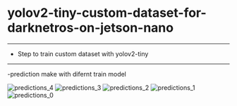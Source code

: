 # yolov2-tiny-custom-dataset-for-darknetros-on-jetson-nano

*************************************************************************************************
 - Step to train custom dataset with yolov2-tiny
*************************************************************************************************
 -prediction make with difernt train model
 
![predictions_4](https://github.com/user-attachments/assets/c390dfa5-8399-4fd7-bf4b-ba8fb610dfd2)
![predictions_3](https://github.com/user-attachments/assets/91d9623d-ee4c-4ce1-b80a-26a20380871a)
![predictions_2](https://github.com/user-attachments/assets/6d9e36ad-b28d-41cb-b5ba-ac78b1f80e48)
![predictions_1](https://github.com/user-attachments/assets/62306df2-1b55-4e93-8225-777c0317e754)
![predictions_0](https://github.com/user-attachments/assets/73242d7e-e686-4be2-a091-cafed466318e)
